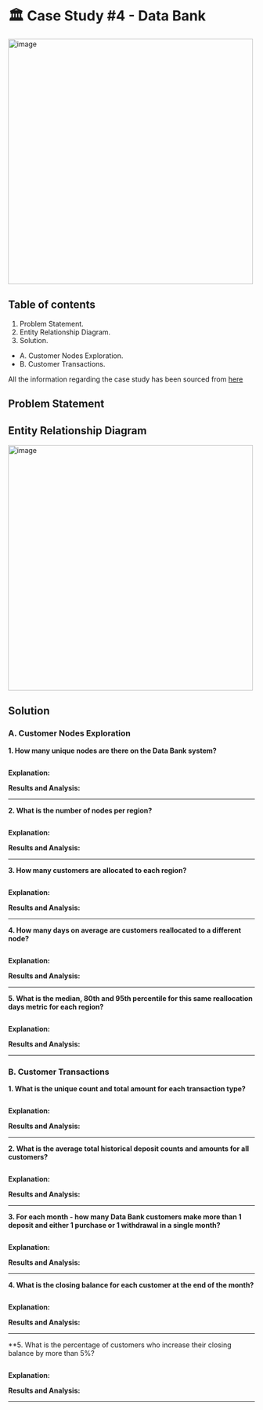# 🏛️ Case Study #4 - Data Bank

<img width="500" alt="image" src="https://github.com/user-attachments/assets/b246f5cd-162b-42f7-8ee5-4f6bb1865a29">

## Table of contents
1. Problem Statement.
2. Entity Relationship Diagram.
3. Solution.
  - A. Customer Nodes Exploration.
  - B. Customer Transactions.

All the information regarding the case study has been sourced from [here](https://8weeksqlchallenge.com/case-study-4/)

## Problem Statement

## Entity Relationship Diagram

<img width="500" alt="image" src="https://github.com/user-attachments/assets/b81d1d36-5b9d-49eb-92c2-e58e1fc43f3e">

## Solution

### **A. Customer Nodes Exploration**

**1. How many unique nodes are there on the Data Bank system?**

```sql
```

**Explanation:**

**Results and Analysis:**

---

**2. What is the number of nodes per region?**

```sql
```

**Explanation:**

**Results and Analysis:**

---

**3. How many customers are allocated to each region?**

```sql
```

**Explanation:**

**Results and Analysis:**

---

**4. How many days on average are customers reallocated to a different node?**

```sql
```

**Explanation:**

**Results and Analysis:**

---

**5. What is the median, 80th and 95th percentile for this same reallocation days metric for each region?**

```sql
```

**Explanation:**

**Results and Analysis:**

---
### **B. Customer Transactions**

**1. What is the unique count and total amount for each transaction type?**

```sql
```

**Explanation:**

**Results and Analysis:**

---

**2. What is the average total historical deposit counts and amounts for all customers?**

```sql
```

**Explanation:**

**Results and Analysis:**

---

**3. For each month - how many Data Bank customers make more than 1 deposit and either 1 purchase or 1 withdrawal in a single month?**

```sql
```

**Explanation:**

**Results and Analysis:**

---

**4. What is the closing balance for each customer at the end of the month?**

```sql
```

**Explanation:**

**Results and Analysis:**

---

**5. What is the percentage of customers who increase their closing balance by more than 5%?

```sql
```

**Explanation:**

**Results and Analysis:**

---
